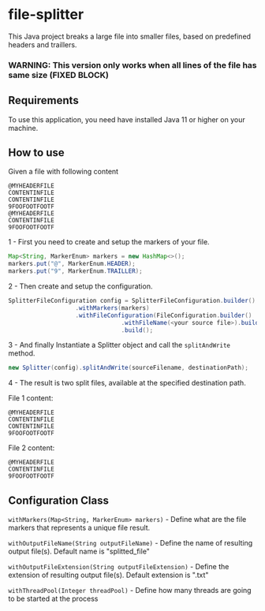 # file-splitter
This Java project breaks a large file into smaller files, based on predefined headers and traillers.

### **WARNING**: This version only works when all lines of the file has same size **(FIXED BLOCK)**

## Requirements
To use this application, you need have installed Java 11 or higher on your machine.

## How to use

Given a file with following content

```
@MYHEADERFILE
CONTENTINFILE
CONTENTINFILE
9FOOFOOTFOOTF
@MYHEADERFILE
CONTENTINFILE
9FOOFOOTFOOTF
```
1 - First you need to create and setup the markers of your file.


```java
Map<String, MarkerEnum> markers = new HashMap<>();
markers.put("@", MarkerEnum.HEADER);
markers.put("9", MarkerEnum.TRAILLER);
```



2 - Then create and setup the configuration.

```java
SplitterFileConfiguration config = SplitterFileConfiguration.builder()
				   .withMarkers(markers)
				   .withFileConfiguration(FileConfiguration.builder()
								.withFileName(<your source file>).build())
								.build();
```

3 - And finally Instantiate a Splitter object and call the ``splitAndWrite`` method.

```java
new Splitter(config).splitAndWrite(sourceFilename, destinationPath);
```
4 - The result is two split files, available at the specified destination path.

File 1 content:

```
@MYHEADERFILE
CONTENTINFILE
CONTENTINFILE
9FOOFOOTFOOTF
```

File 2 content:

```
@MYHEADERFILE
CONTENTINFILE
9FOOFOOTFOOTF
```

## Configuration Class
``withMarkers(Map<String, MarkerEnum> markers)`` - Define what are the file markers that represents a unique file result.

``withOutputFileName(String outputFileName)`` - Define the name of resulting output file(s). Default name is "splitted_file"

``withOutputFileExtension(String outputFileExtension)`` - Define the extension of resulting output file(s). Default extension is ".txt"

``withThreadPool(Integer threadPool)`` - Define how many threads are going to be started at the process
